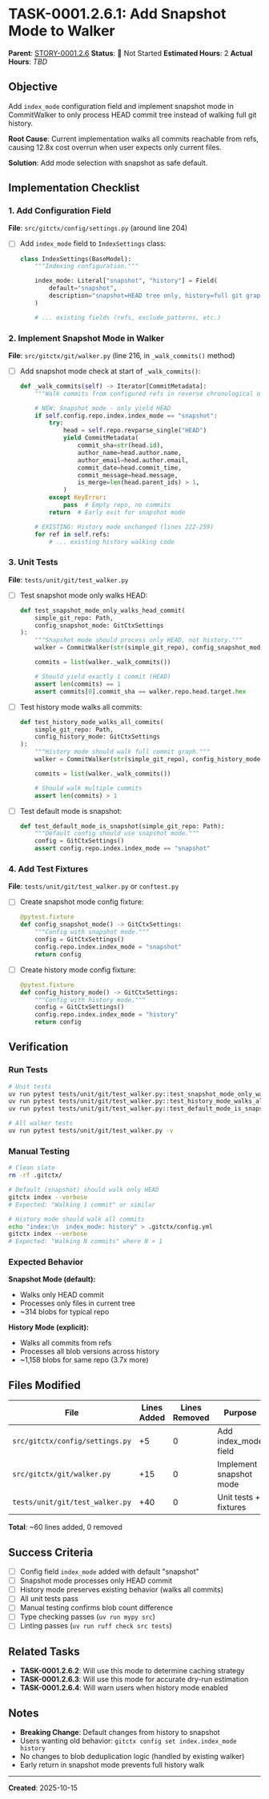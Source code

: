 # TASK-0001.2.6.1: Add Snapshot Mode to Walker

**Parent**: [STORY-0001.2.6](README.md)
**Status**: 🔵 Not Started
**Estimated Hours**: 2
**Actual Hours**: _TBD_

## Objective

Add `index_mode` configuration field and implement snapshot mode in CommitWalker to only process HEAD commit tree instead of walking full git history.

**Root Cause**: Current implementation walks all commits reachable from refs, causing 12.8x cost overrun when user expects only current files.

**Solution**: Add mode selection with snapshot as safe default.

## Implementation Checklist

### 1. Add Configuration Field

**File**: `src/gitctx/config/settings.py` (around line 204)

- [ ] Add `index_mode` field to `IndexSettings` class:
  ```python
  class IndexSettings(BaseModel):
      """Indexing configuration."""

      index_mode: Literal["snapshot", "history"] = Field(
          default="snapshot",
          description="snapshot=HEAD tree only, history=full git graph"
      )

      # ... existing fields (refs, exclude_patterns, etc.)
  ```

### 2. Implement Snapshot Mode in Walker

**File**: `src/gitctx/git/walker.py` (line 216, in `_walk_commits()` method)

- [ ] Add snapshot mode check at start of `_walk_commits()`:
  ```python
  def _walk_commits(self) -> Iterator[CommitMetadata]:
      """Walk commits from configured refs in reverse chronological order."""

      # NEW: Snapshot mode - only yield HEAD
      if self.config.repo.index.index_mode == "snapshot":
          try:
              head = self.repo.revparse_single("HEAD")
              yield CommitMetadata(
                  commit_sha=str(head.id),
                  author_name=head.author.name,
                  author_email=head.author.email,
                  commit_date=head.commit_time,
                  commit_message=head.message,
                  is_merge=len(head.parent_ids) > 1,
              )
          except KeyError:
              pass  # Empty repo, no commits
          return  # Early exit for snapshot mode

      # EXISTING: History mode unchanged (lines 222-259)
      for ref in self.refs:
          # ... existing history walking code
  ```

### 3. Unit Tests

**File**: `tests/unit/git/test_walker.py`

- [ ] Test snapshot mode only walks HEAD:
  ```python
  def test_snapshot_mode_only_walks_head_commit(
      simple_git_repo: Path,
      config_snapshot_mode: GitCtxSettings
  ):
      """Snapshot mode should process only HEAD, not history."""
      walker = CommitWalker(str(simple_git_repo), config_snapshot_mode)

      commits = list(walker._walk_commits())

      # Should yield exactly 1 commit (HEAD)
      assert len(commits) == 1
      assert commits[0].commit_sha == walker.repo.head.target.hex
  ```

- [ ] Test history mode walks all commits:
  ```python
  def test_history_mode_walks_all_commits(
      simple_git_repo: Path,
      config_history_mode: GitCtxSettings
  ):
      """History mode should walk full commit graph."""
      walker = CommitWalker(str(simple_git_repo), config_history_mode)

      commits = list(walker._walk_commits())

      # Should walk multiple commits
      assert len(commits) > 1
  ```

- [ ] Test default mode is snapshot:
  ```python
  def test_default_mode_is_snapshot(simple_git_repo: Path):
      """Default config should use snapshot mode."""
      config = GitCtxSettings()
      assert config.repo.index.index_mode == "snapshot"
  ```

### 4. Add Test Fixtures

**File**: `tests/unit/git/test_walker.py` or `conftest.py`

- [ ] Create snapshot mode config fixture:
  ```python
  @pytest.fixture
  def config_snapshot_mode() -> GitCtxSettings:
      """Config with snapshot mode."""
      config = GitCtxSettings()
      config.repo.index.index_mode = "snapshot"
      return config
  ```

- [ ] Create history mode config fixture:
  ```python
  @pytest.fixture
  def config_history_mode() -> GitCtxSettings:
      """Config with history mode."""
      config = GitCtxSettings()
      config.repo.index.index_mode = "history"
      return config
  ```

## Verification

### Run Tests
```bash
# Unit tests
uv run pytest tests/unit/git/test_walker.py::test_snapshot_mode_only_walks_head_commit -v
uv run pytest tests/unit/git/test_walker.py::test_history_mode_walks_all_commits -v
uv run pytest tests/unit/git/test_walker.py::test_default_mode_is_snapshot -v

# All walker tests
uv run pytest tests/unit/git/test_walker.py -v
```

### Manual Testing
```bash
# Clean slate
rm -rf .gitctx/

# Default (snapshot) should walk only HEAD
gitctx index --verbose
# Expected: "Walking 1 commit" or similar

# History mode should walk all commits
echo "index:\n  index_mode: history" > .gitctx/config.yml
gitctx index --verbose
# Expected: "Walking N commits" where N > 1
```

### Expected Behavior

**Snapshot Mode (default):**
- Walks only HEAD commit
- Processes only files in current tree
- ~314 blobs for typical repo

**History Mode (explicit):**
- Walks all commits from refs
- Processes all blob versions across history
- ~1,158 blobs for same repo (3.7x more)

## Files Modified

| File | Lines Added | Lines Removed | Purpose |
|------|-------------|---------------|---------|
| `src/gitctx/config/settings.py` | +5 | 0 | Add index_mode field |
| `src/gitctx/git/walker.py` | +15 | 0 | Implement snapshot mode |
| `tests/unit/git/test_walker.py` | +40 | 0 | Unit tests + fixtures |

**Total**: ~60 lines added, 0 removed

## Success Criteria

- [ ] Config field `index_mode` added with default "snapshot"
- [ ] Snapshot mode processes only HEAD commit
- [ ] History mode preserves existing behavior (walks all commits)
- [ ] All unit tests pass
- [ ] Manual testing confirms blob count difference
- [ ] Type checking passes (`uv run mypy src`)
- [ ] Linting passes (`uv run ruff check src tests`)

## Related Tasks

- **TASK-0001.2.6.2**: Will use this mode to determine caching strategy
- **TASK-0001.2.6.3**: Will use this mode for accurate dry-run estimation
- **TASK-0001.2.6.4**: Will warn users when history mode enabled

## Notes

- **Breaking Change**: Default changes from history to snapshot
- Users wanting old behavior: `gitctx config set index.index_mode history`
- No changes to blob deduplication logic (handled by existing walker)
- Early return in snapshot mode prevents full history walk

---

**Created**: 2025-10-15
